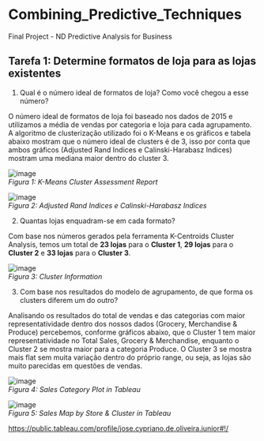 # Combining_Predictive_Techniques
Final Project - ND Predictive Analysis for Business


## Tarefa 1: Determine formatos de loja para as lojas existentes

1.	Qual é o número ideal de formatos de loja? Como você chegou a esse número?

O número ideal de formatos de loja foi baseado nos dados de 2015 e utilizamos a média de vendas por categoria e loja para cada agrupamento. A algoritmo de clusterização utilizado foi o K-Means e os gráficos e tabela abaixo mostram que o número ideal de clusters é de 3, isso por conta que ambos gráficos (Adjusted Rand Indices e Calinski-Harabasz Indices) mostram uma mediana maior dentro do cluster 3.


![image](https://user-images.githubusercontent.com/34245933/52661432-300e1e00-2ee9-11e9-9b94-b48a5a3aff5a.png)  
*Figura 1: K-Means Cluster Assessment Report*

![image](https://user-images.githubusercontent.com/34245933/52661468-46b47500-2ee9-11e9-9ee8-2575a9516171.png)  
*Figura 2: Adjusted Rand Indices e Calinski-Harabasz Indices*



2.	Quantas lojas enquadram-se em cada formato?

Com base nos números gerados pela ferramenta K-Centroids Cluster Analysis, temos um total de **23 lojas** para o **Cluster 1**, **29 lojas** para o **Cluster 2** e **33 lojas** para o **Cluster 3**.


![image](https://user-images.githubusercontent.com/34245933/52661555-795e6d80-2ee9-11e9-9e79-7e0b2faf921e.png)  
*Figura 3: Cluster Information*



3.	Com base nos resultados do modelo de agrupamento, de que forma os clusters diferem um do outro?

Analisando os resultados do total de vendas e das categorias com maior representatividade dentro dos nossos dados (Grocery, Merchandise & Produce) percebemos, conforme gráficos abaixo, que o Cluster 1 tem maior representatividade no Total Sales, Grocery & Merchandise, enquanto o Cluster 2 se mostra maior para a categoria Produce. O Cluster 3 se mostra mais flat sem muita variação dentro do próprio range, ou seja, as lojas são muito parecidas em questões de vendas.



![image](https://user-images.githubusercontent.com/34245933/52661591-8bd8a700-2ee9-11e9-969b-fe00f06c130a.png)  
*Figura 4: Sales Category Plot in Tableau*


![image](https://user-images.githubusercontent.com/34245933/52661679-b165b080-2ee9-11e9-967d-7398986182f5.png)  
*Figura 5: Sales Map by Store & Cluster in Tableau*



https://public.tableau.com/profile/jose.cypriano.de.oliveira.junior#!/
